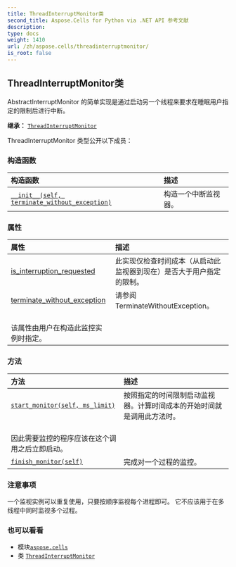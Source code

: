 ```yaml
---
title: ThreadInterruptMonitor类
second_title: Aspose.Cells for Python via .NET API 参考文献
description:
type: docs
weight: 1410
url: /zh/aspose.cells/threadinterruptmonitor/
is_root: false
---
```

## ThreadInterruptMonitor类
AbstractInterruptMonitor 的简单实现是通过启动另一个线程来要求在睡眠用户指定的限制后进行中断。



**继承：** [`ThreadInterruptMonitor`](/cells/python-net/zh/aspose.cells/threadinterruptmonitor)



ThreadInterruptMonitor 类型公开以下成员：

### 构造函数
|构造函数|描述|
| :- | :- |
| [`__init__(self, terminate_without_exception)`](/cells/python-net/zh/aspose.cells/threadinterruptmonitor/__init__/#bool) |构造一个中断监视器。|


### 属性
|属性|描述|
| :- | :- |
| [is_interruption_requested](/cells/python-net/zh/aspose.cells/threadinterruptmonitor/is_interruption_requested) |此实现仅检查时间成本（从启动此监视器到现在）是否大于用户指定的限制。|
| [terminate_without_exception](/cells/python-net/zh/aspose.cells/threadinterruptmonitor/terminate_without_exception) |请参阅TerminateWithoutException。<br/>该属性由用户在构造此监控实例时指定。|


### 方法
|方法|描述|
| :- | :- |
| [`start_monitor(self, ms_limit)`](/cells/python-net/zh/aspose.cells/threadinterruptmonitor/start_monitor/#int) |按照指定的时间限制启动监视器。计算时间成本的开始时间就是调用此方法时。<br/>因此需要监控的程序应该在这个调用之后立即启动。|
| [`finish_monitor(self)`](/cells/python-net/zh/aspose.cells/threadinterruptmonitor/finish_monitor/#) |完成对一个过程的监控。|



### 注意事项

一个监视实例可以重复使用，只要按顺序监视每个进程即可。
它不应该用于在多线程中同时监视多个过程。

### 也可以看看
* 模块[`aspose.cells`](..)
* 类 [`ThreadInterruptMonitor`](/cells/python-net/zh/aspose.cells/threadinterruptmonitor)
